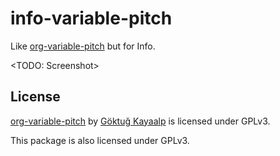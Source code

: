# info-variable-pitch

Like [org-variable-pitch](https://github.com/cadadr/elisp/blob/stable/org-variable-pitch.el) but for Info.

\<TODO: Screenshot\>

## License

[org-variable-pitch](https://github.com/cadadr/elisp/blob/stable/org-variable-pitch.el) by [Göktuğ Kayaalp](https://github.com/cadadr) is licensed under GPLv3.

This package is also licensed under GPLv3.
